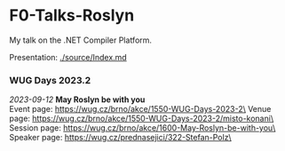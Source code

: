 # F0-Talks-Roslyn
My talk on the .NET Compiler Platform.

Presentation: [./source/Index.md](./source/Index.md)

### WUG Days 2023.2
_2023-09-12_ **May Roslyn be with you**\
Event page: https://wug.cz/brno/akce/1550-WUG-Days-2023-2\
Venue page: https://wug.cz/brno/akce/1550-WUG-Days-2023-2/misto-konani\
Session page: https://wug.cz/brno/akce/1600-May-Roslyn-be-with-you\
Speaker page: https://wug.cz/prednasejici/322-Stefan-Polz\
